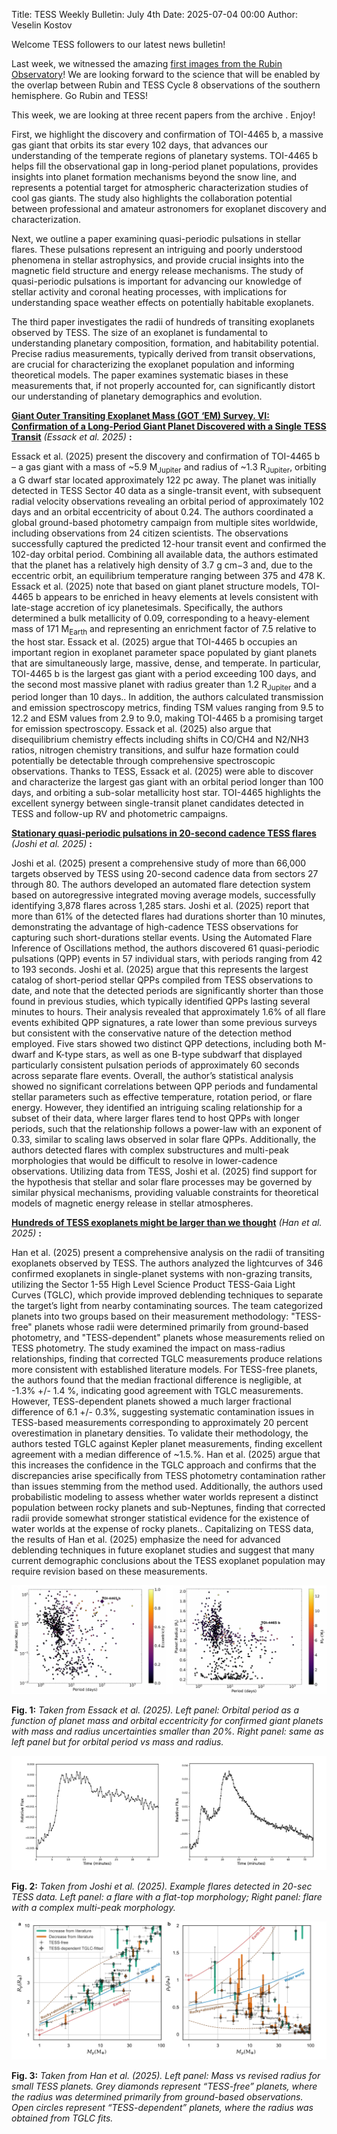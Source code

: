Title: TESS Weekly Bulletin: July 4th
Date: 2025-07-04 00:00
Author: Veselin Kostov

Welcome TESS followers to our latest news bulletin!

Last week, we witnessed the amazing [first images from the Rubin Observatory](https://rubinobservatory.org/news/first-imagery-rubin)! We are looking forward to the science that will be enabled by the overlap between Rubin and TESS Cycle 8 observations of the southern hemisphere. Go Rubin and TESS!

This week, we are looking at three recent papers from the archive . Enjoy!

First, we highlight the discovery and confirmation of TOI-4465 b, a massive gas giant that orbits its star every 102 days, that advances our understanding of the temperate regions of planetary systems. TOI-4465 b helps fill the observational gap in long-period planet populations, provides insights into planet formation mechanisms beyond the snow line, and represents a potential target for atmospheric characterization studies of cool gas giants. The study also highlights the collaboration potential between professional and amateur astronomers for exoplanet discovery and characterization.

Next, we outline a paper examining quasi-periodic pulsations in stellar flares. These pulsations represent an intriguing and poorly understood phenomena in stellar astrophysics, and provide crucial insights into the magnetic field structure and energy release mechanisms. The study of quasi-periodic pulsations is important for advancing our knowledge of stellar activity and coronal heating processes, with implications for understanding space weather effects on potentially habitable exoplanets.

The third paper investigates the radii of hundreds of transiting exoplanets observed by TESS. The size of an exoplanet is fundamental to understanding planetary composition, formation, and habitability potential. Precise radius measurements, typically derived from transit observations, are crucial for characterizing the exoplanet population and informing theoretical models. The paper examines systematic biases in these measurements that, if not properly accounted for, can significantly distort our understanding of planetary demographics and evolution.

**[Giant Outer Transiting Exoplanet Mass (GOT ‘EM) Survey. VI: Confirmation of a Long-Period Giant Planet Discovered with a Single TESS Transit](https://arxiv.org/pdf/2506.20019)** *(Essack et al. 2025)* **:**

Essack et al. (2025) present the discovery and confirmation of TOI-4465 b – a gas giant with a mass of ~5.9 M<sub>Jupiter</sub> and radius of ~1.3 R<sub>Jupiter</sub>, orbiting a G dwarf star located approximately 122 pc away. The planet was initially detected in TESS Sector 40 data as a single-transit event, with subsequent radial velocity observations revealing an orbital period of approximately 102 days and an orbital eccentricity of about 0.24. The authors coordinated a global ground-based photometry campaign from multiple sites worldwide, including observations from 24 citizen scientists. The observations successfully captured the predicted 12-hour transit event and confirmed the 102-day orbital period. Combining all available data, the authors estimated that the planet has a relatively high density of 3.7 g cm−3 and, due to the eccentric orbit, an equilibrium temperature ranging between 375 and 478 K. Essack et al. (2025) note that based on giant planet structure models, TOI-4465 b appears to be enriched in heavy elements at levels consistent with late-stage accretion of icy planetesimals. Specifically, the authors determined a bulk metallicity of 0.09, corresponding to a heavy-element mass of 171 M<sub>Earth</sub> and representing an enrichment factor of 7.5 relative to the host star. Essack et al. (2025) argue that TOI-4465 b occupies an important region in exoplanet parameter space populated by giant planets that are simultaneously large, massive, dense, and temperate. In particular, TOI-4465 b is the largest gas giant with a period exceeding 100 days, and the second most massive planet with radius greater than 1.2 R<sub>Jupiter</sub> and a period longer than 10 days.. In addition, the authors calculated transmission and emission spectroscopy metrics, finding TSM values ranging from 9.5 to 12.2 and ESM values from 2.9 to 9.0, making TOI-4465 b a promising target for emission spectroscopy. Essack et al. (2025) also argue that disequilibrium chemistry effects including shifts in CO/CH4 and N2/NH3 ratios, nitrogen chemistry transitions, and sulfur haze formation could potentially be detectable through comprehensive spectroscopic observations. Thanks to TESS, Essack et al. (2025) were able to discover and characterize the largest gas giant with an orbital period longer than 100 days, and orbiting a sub-solar metallicity host star.  TOI-4465 highlights the excellent synergy between single-transit planet candidates detected in TESS and follow-up RV and photometric campaigns.

**[Stationary quasi-periodic pulsations in 20-second cadence TESS flares](https://arxiv.org/abs/2506.22131)** *(Joshi et al. 2025)* **:**

Joshi et al. (2025) present a comprehensive study of more than 66,000 targets observed by TESS using 20-second cadence data from sectors 27 through 80. The authors developed an automated flare detection system based on autoregressive integrated moving average models, successfully identifying 3,878 flares across 1,285 stars. Joshi et al. (2025) report that more than 61% of the detected flares had durations shorter than 10 minutes, demonstrating the advantage of high-cadence TESS observations for capturing such short-durations stellar events. Using the Automated Flare Inference of Oscillations method, the authors discovered 61 quasi-periodic pulsations (QPP) events in 57 individual stars, with periods ranging from 42 to 193 seconds. Joshi et al. (2025) argue that this represents the largest catalog of short-period stellar QPPs compiled from TESS observations to date, and note that the detected periods are significantly shorter than those found in previous studies, which typically identified QPPs lasting several minutes to hours. Their analysis revealed that approximately 1.6% of all flare events exhibited QPP signatures, a rate lower than some previous surveys but consistent with the conservative nature of the detection method employed. Five stars showed two distinct QPP detections, including both M-dwarf and K-type stars, as well as one B-type subdwarf that displayed particularly consistent pulsation periods of approximately 60 seconds across separate flare events. Overall, the author’s statistical analysis showed no significant correlations between QPP periods and fundamental stellar parameters such as effective temperature, rotation period, or flare energy. However, they identified an intriguing scaling relationship for a subset of their data, where larger flares tend to host QPPs with longer periods, such that the relationship follows a power-law with an exponent of 0.33, similar to scaling laws observed in solar flare QPPs. Additionally, the authors detected flares with complex substructures and multi-peak morphologies that would be difficult to resolve in lower-cadence observations. Utilizing data from TESS, Joshi et al. (2025) find support for the hypothesis that stellar and solar flare processes may be governed by similar physical mechanisms, providing valuable constraints for theoretical models of magnetic energy release in stellar atmospheres.

**[Hundreds of TESS exoplanets might be larger than we thought](https://arxiv.org/pdf/2506.19985)** *(Han et al. 2025)* **:**

Han et al. (2025) present a comprehensive analysis on the radii of transiting exoplanets observed by TESS. The authors analyzed the lightcurves of 346 confirmed exoplanets in single-planet systems with non-grazing transits, utilizing the Sector 1-55 High Level Science Product TESS-Gaia Light Curves (TGLC), which provide improved deblending techniques to separate the target’s light from nearby contaminating sources. The team categorized planets into two groups based on their measurement methodology: "TESS-free" planets whose radii were determined primarily from ground-based photometry, and "TESS-dependent" planets whose measurements relied on TESS photometry. The study examined the impact on mass-radius relationships, finding that corrected TGLC measurements produce relations more consistent with established literature models. For TESS-free planets, the authors found that the median fractional difference is negligible, at -1.3% +/- 1.4 %, indicating good agreement with TGLC measurements. However, TESS-dependent planets showed a much larger fractional difference of 6.1 +/- 0.3%, suggesting systematic contamination issues in TESS-based measurements corresponding to approximately 20 percent overestimation in planetary densities. To validate their methodology, the authors tested TGLC against Kepler planet measurements, finding excellent agreement with a median difference of ~1.5.%. Han et al. (2025) argue that this increases the confidence in the TGLC approach and confirms that the discrepancies arise specifically from TESS photometry contamination rather than issues stemming from the method used. Additionally, the authors used probabilistic modeling to assess whether water worlds represent a distinct population between rocky planets and sub-Neptunes, finding that corrected radii provide somewhat stronger statistical evidence for the existence of water worlds at the expense of rocky planets.. Capitalizing on TESS data, the results of Han et al. (2025) emphasize the need for advanced deblending techniques in future exoplanet studies and suggest that many current demographic conclusions about the TESS exoplanet population may require revision based on these measurements.

![Essack2025](images/news/Essack_2025_fig11n12.png)

**Fig. 1:** *Taken from Essack et al. (2025). Left panel: Orbital period as a function of planet mass and orbital eccentricity for confirmed giant planets with mass and radius uncertainties smaller than 20%. Right panel: same as left panel but for orbital period vs mass and radius.*

![Joshi2025](images/news/Joshi_2025_Fig5.png)

**Fig. 2:** *Taken from Joshi et al. (2025). Example flares detected in 20-sec TESS data. Left panel: a flare with a flat-top morphology; Right panel: flare with a complex multi-peak morphology.*

![Han2025](images/news/Han_2025_Fig2.png)

**Fig. 3:** *Taken from Han et al. (2025). Left panel: Mass vs revised radius for small TESS planets. Grey diamonds represent “TESS-free” planets, where the radius was determined primarily from ground-based observations. Open circles represent “TESS-dependent” planets, where the radius was obtained from TGLC fits.*
